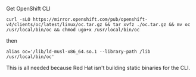 Get OpenShift CLI

`curl -sLO https://mirror.openshift.com/pub/openshift-v4/clients/oc/latest/linux/oc.tar.gz && tar xvfz ./oc.tar.gz && mv oc /usr/local/bin/oc && chmod ugo+x /usr/local/bin/oc`

then

`alias oc='/lib/ld-musl-x86_64.so.1 --library-path /lib /usr/local/bin/oc'`


This is all needed because Red Hat isn't building static binaries for the CLI. 

